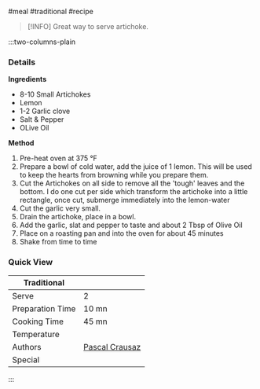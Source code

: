 #meal #traditional #recipe

> [!INFO]
> Great way to serve artichoke.

:::two-columns-plain

### Details
**Ingredients**

- 8-10 Small Artichokes
- Lemon
- 1-2 Garlic clove
- Salt & Pepper
- OLive Oil


**Method**

1. Pre-heat oven at 375 °F 
2. Prepare a bowl of cold water, add the juice of 1 lemon. This will be used to keep the hearts from browning while you prepare them.
3. Cut the Artichokes on all side to remove all the 'tough' leaves and the bottom. I do one cut per side which transform the artichoke into a little rectangle, once cut, submerge immediately into the lemon-water
4. Cut the garlic very small.
5. Drain the artichoke, place in a bowl. 
6. Add the garlic, slat and pepper to taste and about 2 Tbsp of Olive Oil
7. Place on a roasting pan and into the oven for about 45 minutes
8. Shake from time to time



### Quick View
| Traditional      |                                                |
| ---------------- | ---------------------------------------------- |
| Serve            | 2                                              |
| Preparation Time | 10 mn                                          |
| Cooking Time     | 45 mn                                          |
| Temperature      |                                                |
| Authors          | [Pascal Crausaz](mailto:pascal@askpascal.com)  |
| Special          |                                                |

:::

